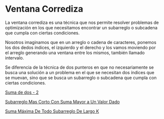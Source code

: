 # Ventana Corrediza

La ventana corrediza es una técnica que nos permite resolver problemas de optimización en los que necesitamos encontrar un subarreglo o subcadena que cumpla con ciertas condiciones.

Nosotros imaginamos que en un arreglo o cadena de caracteres, ponemos los dos dedos índices, el izquierdo y el derecho y los vamos moviendo por el arreglo generando una ventana entre los mismos, también llamado intervalo.

Se diferencia de la técnica de dos punteros en que no necesariamente se busca una solución a un problema en el que se necesitan dos índices que se muevan, sino que se busca un subarreglo o subcadena que cumpla con ciertas condiciones.

[Suma de dos - 2](SumaDeDos2.java)

[Subarreglo Mas Corto Con Suma Mayor a Un Valor Dado](SubarregloMasCortoConSumaMayorAUnValorDado.java)

[Suma Máxima De Todo Subarreglo De Largo K](SumaMaximaDeTodoSubArregloDeLargoK.java)